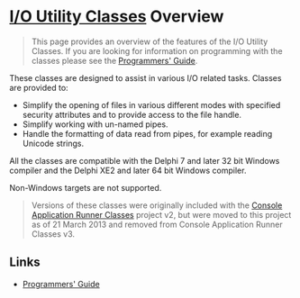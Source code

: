 # [I/O Utility Classes](../IOUtils.md) Overview

> This page provides an overview of the features of the I/O Utility Classes. If you are looking for information on programming with the classes please see the [Programmers' Guide](./API.md).

These classes are designed to assist in various I/O related tasks. Classes are provided to:

* Simplify the opening of files in various different modes with specified security attributes and to provide access to the file handle.
* Simplify working with un-named pipes.
* Handle the formatting of data read from pipes, for example reading Unicode strings.

All the classes are compatible with the Delphi 7 and later 32 bit Windows compiler and the Delphi XE2 and later 64 bit Windows compiler.

Non-Windows targets are not supported.

> Versions of these classes were originally included with the [Console Application Runner Classes](../ConsoleApp.md) project v2, but were moved to this project as of 21 March 2013 and removed from Console Application Runner Classes v3.

## Links

* [Programmers' Guide](./API.md)

